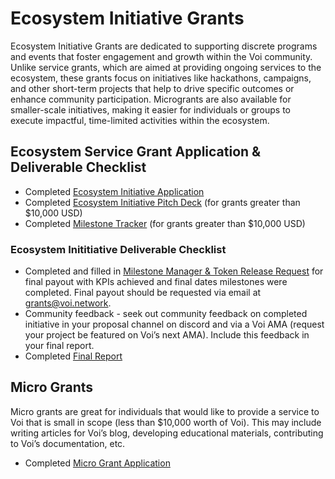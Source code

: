 # Ecosystem Initiative Grants

Ecosystem Initiative Grants are dedicated to supporting discrete programs and events that foster engagement and growth within the Voi community. Unlike service grants, which are aimed at providing ongoing services to the ecosystem, these grants focus on initiatives like hackathons, campaigns, and other short-term projects that help to drive specific outcomes or enhance community participation. Microgrants are also available for smaller-scale initiatives, making it easier for individuals or groups to execute impactful, time-limited activities within the ecosystem.

## Ecosystem Service Grant Application & Deliverable Checklist

- Completed [Ecosystem Initiative Application](https://forms.gle/Qi6JpAh5K6LKEuo88)
- Completed [Ecosystem Initiative Pitch Deck](https://docs.google.com/presentation/d/1Nuw_6TN14VJXUp8PWxI20zGEn5eGZVz5Ez37cGpxj18/edit?usp=sharing) (for grants greater than $10,000 USD)
- Completed [Milestone Tracker](https://docs.google.com/document/d/17QS_FfhjEttHnXu2d3DWKk4qoD6irAv0F3sVF17Y6wQ/edit#heading=h.alfnp343pc9r) (for grants greater than $10,000 USD)

### Ecosystem Inititiative Deliverable Checklist

- Completed and filled in [Milestone Manager & Token Release Request](https://docs.google.com/spreadsheets/d/1MF8G4e-szjFhGJP7KFo_K1aLyhwO2dWNHsE70Co1HqU/edit?gid=0#gid=0) for final payout with KPIs achieved and final dates milestones were completed. Final payout should be requested via email at grants@voi.network.
- Community feedback - seek out community feedback on completed initiative in your proposal channel on discord and via a Voi AMA (request your project be featured on Voi’s next AMA). Include this feedback in your final report.
- Completed [Final Report](https://docs.google.com/forms/d/1IrHtxHIVU8JStDeOf94pBrQaZeMPodt1C_OxnqtN72s/edit)

## Micro Grants

Micro grants are great for individuals that would like to provide a service to Voi that is small in scope (less than $10,000 worth of Voi). This may include writing articles for Voi’s blog, developing educational materials, contributing to Voi’s documentation, etc. 

- Completed [Micro Grant Application](https://docs.google.com/forms/d/11EeE5Riw1xNCj2J48u5OAUGr1YpJIsooK8jCF483ekA/edit)
